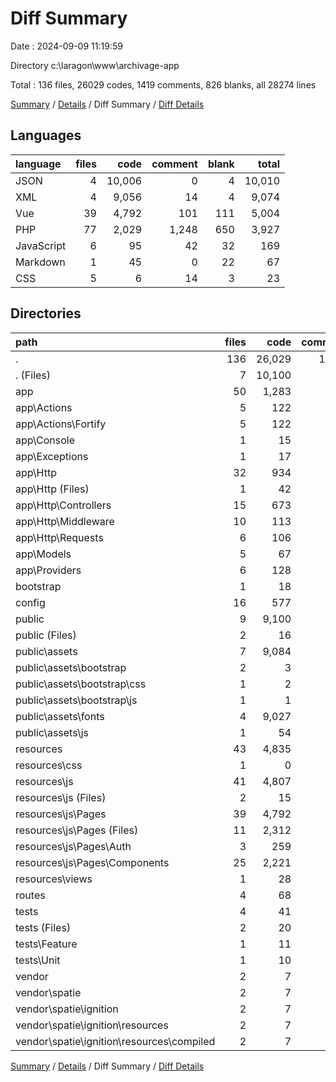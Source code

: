 # Diff Summary

Date : 2024-09-09 11:19:59

Directory c:\\laragon\\www\\archivage-app

Total : 136 files,  26029 codes, 1419 comments, 826 blanks, all 28274 lines

[Summary](results.md) / [Details](details.md) / Diff Summary / [Diff Details](diff-details.md)

## Languages
| language | files | code | comment | blank | total |
| :--- | ---: | ---: | ---: | ---: | ---: |
| JSON | 4 | 10,006 | 0 | 4 | 10,010 |
| XML | 4 | 9,056 | 14 | 4 | 9,074 |
| Vue | 39 | 4,792 | 101 | 111 | 5,004 |
| PHP | 77 | 2,029 | 1,248 | 650 | 3,927 |
| JavaScript | 6 | 95 | 42 | 32 | 169 |
| Markdown | 1 | 45 | 0 | 22 | 67 |
| CSS | 5 | 6 | 14 | 3 | 23 |

## Directories
| path | files | code | comment | blank | total |
| :--- | ---: | ---: | ---: | ---: | ---: |
| . | 136 | 26,029 | 1,419 | 826 | 28,274 |
| . (Files) | 7 | 10,100 | 11 | 31 | 10,142 |
| app | 50 | 1,283 | 268 | 307 | 1,858 |
| app\\Actions | 5 | 122 | 30 | 30 | 182 |
| app\\Actions\\Fortify | 5 | 122 | 30 | 30 | 182 |
| app\\Console | 1 | 15 | 7 | 6 | 28 |
| app\\Exceptions | 1 | 17 | 9 | 5 | 31 |
| app\\Http | 32 | 934 | 156 | 198 | 1,288 |
| app\\Http (Files) | 1 | 42 | 21 | 7 | 70 |
| app\\Http\\Controllers | 15 | 673 | 25 | 117 | 815 |
| app\\Http\\Middleware | 10 | 113 | 62 | 44 | 219 |
| app\\Http\\Requests | 6 | 106 | 48 | 30 | 184 |
| app\\Models | 5 | 67 | 16 | 28 | 111 |
| app\\Providers | 6 | 128 | 50 | 40 | 218 |
| bootstrap | 1 | 18 | 35 | 11 | 64 |
| config | 16 | 577 | 861 | 278 | 1,716 |
| public | 9 | 9,100 | 64 | 36 | 9,200 |
| public (Files) | 2 | 16 | 34 | 13 | 63 |
| public\\assets | 7 | 9,084 | 30 | 23 | 9,137 |
| public\\assets\\bootstrap | 2 | 3 | 9 | 2 | 14 |
| public\\assets\\bootstrap\\css | 1 | 2 | 4 | 1 | 7 |
| public\\assets\\bootstrap\\js | 1 | 1 | 5 | 1 | 7 |
| public\\assets\\fonts | 4 | 9,027 | 16 | 3 | 9,046 |
| public\\assets\\js | 1 | 54 | 5 | 18 | 77 |
| resources | 43 | 4,835 | 124 | 121 | 5,080 |
| resources\\css | 1 | 0 | 0 | 1 | 1 |
| resources\\js | 41 | 4,807 | 124 | 119 | 5,050 |
| resources\\js (Files) | 2 | 15 | 23 | 8 | 46 |
| resources\\js\\Pages | 39 | 4,792 | 101 | 111 | 5,004 |
| resources\\js\\Pages (Files) | 11 | 2,312 | 7 | 39 | 2,358 |
| resources\\js\\Pages\\Auth | 3 | 259 | 79 | 16 | 354 |
| resources\\js\\Pages\\Components | 25 | 2,221 | 15 | 56 | 2,292 |
| resources\\views | 1 | 28 | 0 | 1 | 29 |
| routes | 4 | 68 | 44 | 22 | 134 |
| tests | 4 | 41 | 10 | 19 | 70 |
| tests (Files) | 2 | 20 | 3 | 10 | 33 |
| tests\\Feature | 1 | 11 | 4 | 5 | 20 |
| tests\\Unit | 1 | 10 | 3 | 4 | 17 |
| vendor | 2 | 7 | 2 | 1 | 10 |
| vendor\\spatie | 2 | 7 | 2 | 1 | 10 |
| vendor\\spatie\\ignition | 2 | 7 | 2 | 1 | 10 |
| vendor\\spatie\\ignition\\resources | 2 | 7 | 2 | 1 | 10 |
| vendor\\spatie\\ignition\\resources\\compiled | 2 | 7 | 2 | 1 | 10 |

[Summary](results.md) / [Details](details.md) / Diff Summary / [Diff Details](diff-details.md)